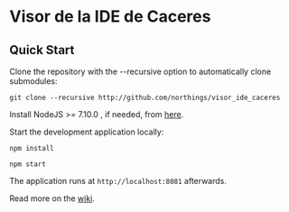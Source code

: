 Visor de la IDE de Caceres
==========

Quick Start
------------

Clone the repository with the --recursive option to automatically clone submodules:

`git clone --recursive http://github.com/northings/visor_ide_caceres`

Install NodeJS >= 7.10.0 , if needed, from [here](https://nodejs.org/en/download/releases/).

Start the development application locally:

`npm install`

`npm start`

The application runs at `http://localhost:8081` afterwards.

Read more on the [wiki](http://github.com/northings/visor_ide_caceres/wiki).
